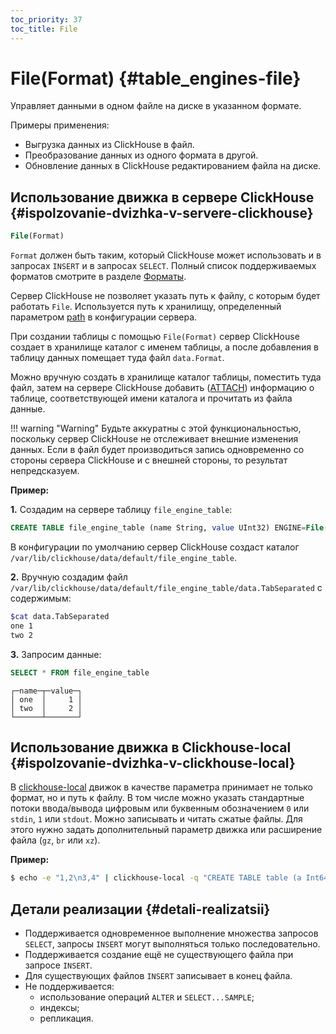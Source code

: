 ```yaml
---
toc_priority: 37
toc_title: File
---
```


# File(Format) {#table_engines-file}

Управляет данными в одном файле на диске в указанном формате.

Примеры применения:

-   Выгрузка данных из ClickHouse в файл.
-   Преобразование данных из одного формата в другой.
-   Обновление данных в ClickHouse редактированием файла на диске.

## Использование движка в сервере ClickHouse {#ispolzovanie-dvizhka-v-servere-clickhouse}

``` sql
File(Format)
```

`Format` должен быть таким, который ClickHouse может использовать и в запросах `INSERT` и в запросах `SELECT`. Полный список поддерживаемых форматов смотрите в разделе [Форматы](../../../interfaces/formats.md#formats).

Сервер ClickHouse не позволяет указать путь к файлу, с которым будет работать `File`. Используется путь к хранилищу, определенный параметром [path](../../../operations/server-configuration-parameters/settings.md) в конфигурации сервера.

При создании таблицы с помощью `File(Format)` сервер ClickHouse создает в хранилище каталог с именем таблицы, а после добавления в таблицу данных помещает туда файл `data.Format`.

Можно вручную создать в хранилище каталог таблицы, поместить туда файл, затем на сервере ClickHouse добавить ([ATTACH](../../../engines/table-engines/special/file.md)) информацию о таблице, соответствующей имени каталога и прочитать из файла данные.

!!! warning "Warning"
    Будьте аккуратны с этой функциональностью, поскольку сервер ClickHouse не отслеживает внешние изменения данных. Если в файл будет производиться запись одновременно со стороны сервера ClickHouse и с внешней стороны, то результат непредсказуем.

**Пример:**

**1.** Создадим на сервере таблицу `file_engine_table`:

``` sql
CREATE TABLE file_engine_table (name String, value UInt32) ENGINE=File(TabSeparated)
```

В конфигурации по умолчанию сервер ClickHouse создаст каталог `/var/lib/clickhouse/data/default/file_engine_table`.

**2.** Вручную создадим файл `/var/lib/clickhouse/data/default/file_engine_table/data.TabSeparated` с содержимым:

``` bash
$cat data.TabSeparated
one 1
two 2
```

**3.** Запросим данные:

``` sql
SELECT * FROM file_engine_table
```

``` text
┌─name─┬─value─┐
│ one  │     1 │
│ two  │     2 │
└──────┴───────┘
```

## Использование движка в Clickhouse-local {#ispolzovanie-dvizhka-v-clickhouse-local}

В [clickhouse-local](../../../engines/table-engines/special/file.md) движок в качестве параметра принимает не только формат, но и путь к файлу. В том числе можно указать стандартные потоки ввода/вывода цифровым или буквенным обозначением `0` или `stdin`, `1` или `stdout`. Можно записывать и читать сжатые файлы. Для этого нужно задать дополнительный параметр движка или расширение файла (`gz`, `br` или `xz`).

**Пример:**

``` bash
$ echo -e "1,2\n3,4" | clickhouse-local -q "CREATE TABLE table (a Int64, b Int64) ENGINE = File(CSV, stdin); SELECT a, b FROM table; DROP TABLE table"
```

## Детали реализации {#detali-realizatsii}

-   Поддерживается одновременное выполнение множества запросов `SELECT`, запросы `INSERT` могут выполняться только последовательно.
-   Поддерживается создание ещё не существующего файла при запросе `INSERT`.
-   Для существующих файлов `INSERT` записывает в конец файла.
-   Не поддерживается:
    -   использование операций `ALTER` и `SELECT...SAMPLE`;
    -   индексы;
    -   репликация.

